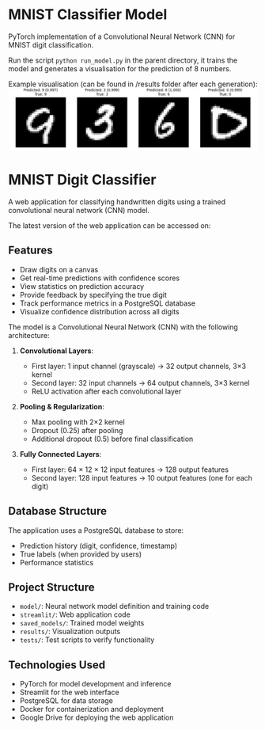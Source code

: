 # MNIST Classifier Model

PyTorch implementation of a Convolutional Neural Network (CNN) for MNIST digit classification.

Run the script `python run_model.py` in the parent directory, it trains the model and generates a visualisation for the prediction of 8 numbers.

Example visualisation (can be found in /results folder after each generation):
![test_predictions](results/test_predictions.png)

# MNIST Digit Classifier

A web application for classifying handwritten digits using a trained convolutional neural network (CNN) model.

The latest version of the web application can be accessed on:

## Features

- Draw digits on a canvas
- Get real-time predictions with confidence scores
- View statistics on prediction accuracy
- Provide feedback by specifying the true digit
- Track performance metrics in a PostgreSQL database
- Visualize confidence distribution across all digits

The model is a Convolutional Neural Network (CNN) with the following architecture:

1. **Convolutional Layers**:

   - First layer: 1 input channel (grayscale) → 32 output channels, 3×3 kernel
   - Second layer: 32 input channels → 64 output channels, 3×3 kernel
   - ReLU activation after each convolutional layer

2. **Pooling & Regularization**:

   - Max pooling with 2×2 kernel
   - Dropout (0.25) after pooling
   - Additional dropout (0.5) before final classification

3. **Fully Connected Layers**:
   - First layer: 64 × 12 × 12 input features → 128 output features
   - Second layer: 128 input features → 10 output features (one for each digit)

## Database Structure

The application uses a PostgreSQL database to store:

- Prediction history (digit, confidence, timestamp)
- True labels (when provided by users)
- Performance statistics

## Project Structure

- `model/`: Neural network model definition and training code
- `streamlit/`: Web application code
- `saved_models/`: Trained model weights
- `results/`: Visualization outputs
- `tests/`: Test scripts to verify functionality

## Technologies Used

- PyTorch for model development and inference
- Streamlit for the web interface
- PostgreSQL for data storage
- Docker for containerization and deployment
- Google Drive for deploying the web application